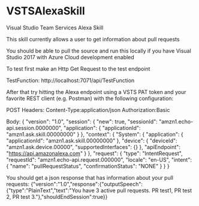 # VSTSAlexaSkill
Visual Studio Team Services Alexa Skill

This skill currently allows a user to get information about pull requests

You should be able to pull the source and run this locally if you have Visual Studio 2017 with Azure Cloud development enabled

To test first make an Http Get Request to the test endpoint

TestFunction: http://localhost:7071/api/TestFunction

After that try hitting the Alexa endpoint using a VSTS PAT token and  your favorite REST client (e.g. Postman) with the following configuration:

POST
Headers:
Content-Type:application/json
Authorization:Basic <your PAT token>
  
  Body: 
{
  "version": "1.0",
  "session": {
    "new": true,
    "sessionId": "amzn1.echo-api.session.0000000",
    "application": {
      "applicationId": "amzn1.ask.skill.00000000"
    }
  },
  "context": {
    "System": {
      "application": {
        "applicationId": "amzn1.ask.skill.00000000"
      },
      "device": {
        "deviceId": "amzn1.ask.device.00000",
        "supportedInterfaces": {}
      },
      "apiEndpoint": "https://api.amazonalexa.com"
    }
  },
  "request": {
    "type": "IntentRequest",
    "requestId": "amzn1.echo-api.request.000000",
    "locale": "en-US",
    "intent": {
      "name": "pullRequestStatus",
      "confirmationStatus": "NONE"
    }
  }
}

You should get a json response that has information about your pull requests:
{"version":"1.0","response":{"outputSpeech":{"type":"PlainText","text":"You have 3 active pull requests. PR test1, PR test 2, PR test 3."},"shouldEndSession":true}}
